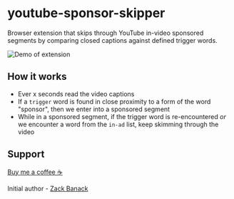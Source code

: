 # youtube-sponsor-skipper
Browser extension that skips through YouTube in-video sponsored segments by comparing closed captions against defined trigger words.

![Demo of extension](https://github.com/zbanack/youtube-sponsor-skipper/blob/master/promo.gif?raw=true)

## How it works
- Ever x seconds read the video captions
- If a `trigger` word is found in close proximity to a form of the word "sponsor", then we enter into a sponsored segment
- While in a sponsored segment, if the trigger word is re-encountered _or_ we encounter a word from the `in-ad` list, keep skimming through the video

## Support
[Buy me a coffee ☕](https://www.paypal.me/zackbanack)

Initial author - [Zack Banack](https://www.zackbanack.com/)
